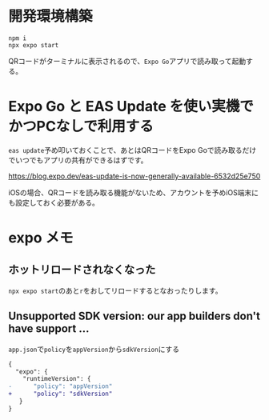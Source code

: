 
# 開発環境構築

```
npm i
npx expo start
```

QRコードがターミナルに表示されるので、`Expo Go`アプリで読み取って起動する。

# Expo Go と EAS Update を使い実機でかつPCなしで利用する
`eas update`予め叩いておくことで、あとはQRコードをExpo Goで読み取るだけでいつでもアプリの共有ができるはずです。  

https://blog.expo.dev/eas-update-is-now-generally-available-6532d25e750

iOSの場合、QRコードを読み取る機能がないため、アカウントを予めiOS端末にも設定しておく必要がある。

# expo メモ
## ホットリロードされなくなった
`npx expo start`のあと`r`をおしてリロードするとなおったりします。

## Unsupported SDK version: our app builders don't have support ...
`app.json`で`policy`を`appVersion`から`sdkVersion`にする

```diff
{
  "expo": {
    "runtimeVersion": {
-      "policy": "appVersion"
+      "policy": "sdkVersion"
   }  
}
```
